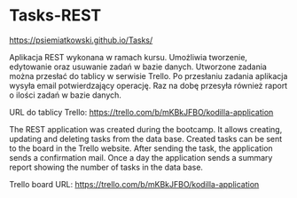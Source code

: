 # Tasks-REST
https://psiemiatkowski.github.io/Tasks/

Aplikacja REST wykonana w ramach kursu. Umożliwia tworzenie, edytowanie oraz usuwanie zadań w bazie danych. Utworzone zadania można przesłać do tablicy w serwisie Trello. Po przesłaniu zadania aplikacja wysyła email potwierdzający operację. Raz na dobę przesyła również raport o ilości zadań w bazie danych.

URL do tablicy Trello: https://trello.com/b/mKBkJFBO/kodilla-application

  

The REST application was created during the bootcamp. It allows creating, updating and deleting tasks from the data base. Created tasks can be sent to the board in the Trello website. After sending the task, the application sends a confirmation mail. Once a day the application sends a summary report showing the number of tasks in the data base.

Trello board URL: https://trello.com/b/mKBkJFBO/kodilla-application
